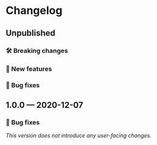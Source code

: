 # Changelog

## Unpublished

### 🛠 Breaking changes

### 🎉 New features

### 🐛 Bug fixes

## 1.0.0 — 2020-12-07

### 🐛 Bug fixes

_This version does not introduce any user-facing changes._
